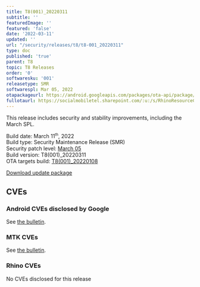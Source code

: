 ```yaml
---
title: T8(001)_20220311
subtitle: ''
featuredImage: ''
featured: 'false'
date: '2022-03-11'
updated: ''
url: "/security/releases/t8/t8-001_20220311"
type: doc
published: 'true'
parent: T8
topic: T8 Releases
order: '0'
softwaresku: '001'
releasetype: SMR
softwarespl: Mar 05, 2022
otapackageurl: https://android.googleapis.com/packages/ota-api/package/fbfd0c8adaa89a3a557cb36c9d5a8ff58405dcd6.zip
fullotaurl: https://socialmobiletel.sharepoint.com/:u:/s/RhinoResourceCentre/ES_vxKcgoI5JqTiRingvsAUBsV8HjaDh5GJNxhhEbowsZw?e=QEYOQh
---
```


This release includes security and stability improvements, including the March SPL.

Build date: March 11<sup><small>th</small></sup>, 2022  
Build type: Security Maintenance Release (SMR)  
Security patch level: [March 05](https://source.android.com/security/bulletin/2022-03-01)  
Build version: T8(001)_20220311  
OTA targets build: [T8(001)_20220108](/security/releases/t8/t8-001_20220108)

<i class="far fa-cloud-download-alt"></i> [Download update package](https://android.googleapis.com/packages/ota-api/package/fbfd0c8adaa89a3a557cb36c9d5a8ff58405dcd6.zip)

## CVEs
### Android CVEs disclosed by Google

See [the bulletin](https://source.android.com/security/bulletin/2022-03-01).

### MTK CVEs

See [the bulletin](https://source.android.com/security/bulletin/2022-03-01#mediatek-components-05).

### Rhino CVEs
No CVEs disclosed for this release
